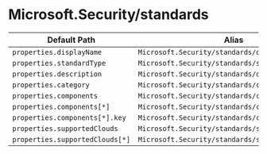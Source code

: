 # Microsoft.Security/standards

| Default Path | Alias |
|---|---|
| `properties.displayName` | `Microsoft.Security/standards/displayName` |
| `properties.standardType` | `Microsoft.Security/standards/standardType` |
| `properties.description` | `Microsoft.Security/standards/description` |
| `properties.category` | `Microsoft.Security/standards/category` |
| `properties.components` | `Microsoft.Security/standards/components` |
| `properties.components[*]` | `Microsoft.Security/standards/components[*]` |
| `properties.components[*].key` | `Microsoft.Security/standards/components[*].key` |
| `properties.supportedClouds` | `Microsoft.Security/standards/supportedClouds` |
| `properties.supportedClouds[*]` | `Microsoft.Security/standards/supportedClouds[*]` |

